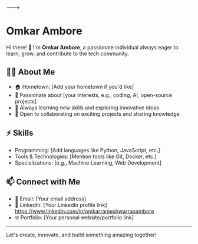 
--->
# Omkar Ambore

Hi there! 👋 I'm **Omkar Ambore**, a passionate individual always eager to learn, grow, and contribute to the tech community.  

## 👨‍💻 About Me
- 🏠 Hometown: [Add your hometown if you'd like]
- 🌟 Passionate about [your interests, e.g., coding, AI, open-source projects]
- 🧠 Always learning new skills and exploring innovative ideas
- 🤝 Open to collaborating on exciting projects and sharing knowledge  

## ⚡ Skills
- Programming: [Add languages like Python, JavaScript, etc.]
- Tools & Technologies: [Mention tools like Git, Docker, etc.]
- Specializations: [e.g., Machine Learning, Web Development]

## 📫 Connect with Me
- 📧 Email: [Your email address]
- 💼 LinkedIn: [Your LinkedIn profile link] https://www.linkedin.com/in/omkarrameshwarraoambore
- 🌐 Portfolio: [Your personal website/portfolio link]

---

Let's create, innovate, and build something amazing together!
